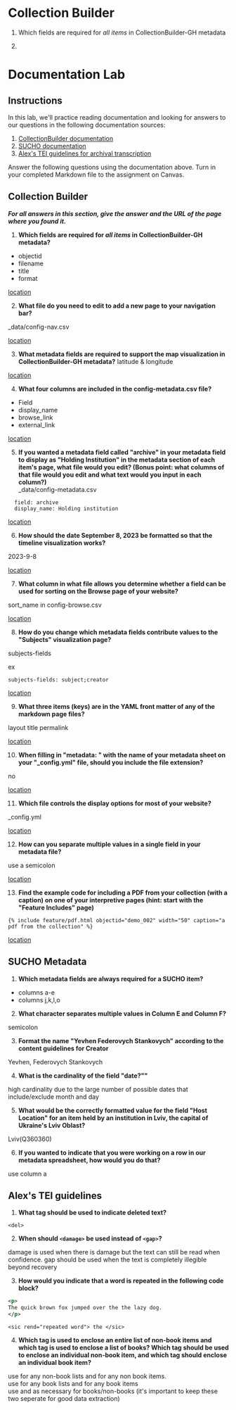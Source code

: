 # Collection Builder
1. Which fields are required for *all items* in CollectionBuilder-GH metadata

2. 

# Documentation Lab
## Instructions
In this lab, we'll practice reading documentation and looking for answers to our questions in the following documentation sources:
1. [CollectionBuilder documentation](https://collectionbuilder.github.io/cb-docs/)
2. [SUCHO documentation](https://wiki.sucho.org/en/tutorials/internet-archive/spreadsheet-metadata-template)
3. [Alex's TEI guidelines for archival transcription](https://alexandraewingate.com/projects/encoding-guidelines-for-initial-archival-tei-transcription/)

Answer the following questions using the documentation above. Turn in your completed Markdown file to the assignment on Canvas.
## Collection Builder
***For all answers in this section, give the answer and the URL of the page where you found it.***

1. **Which fields are required for *all items* in CollectionBuilder-GH metadata?**
* objectid
* filename
* title
* format

[location](https://collectionbuilder.github.io/cb-docs/docs/metadata/gh_metadata/#required-fields-for-collectionbuilder-gh)  

2. **What file do you need to edit to add a new page to your navigation bar?**

_data/config-nav.csv

[location](https://collectionbuilder.github.io/cb-docs/docs/pages/add_page/#add-a-new-page-to-the-nav)  

3. **What metadata fields are required to support the map visualization in CollectionBuilder-GH metadata?**
latitude & longitude
    
[location](https://collectionbuilder.github.io/cb-docs/docs/metadata/cdm_metadata/#fields-required-for-visualizations)  

4. **What four columns are included in the config-metadata.csv file?**
* Field
* display_name
* browse_link
* external_link

[location](https://collectionbuilder.github.io/cb-docs/docs/customization/config-metadata/#metadata--item-page-configuration-config-metadatacsv)  

5. **If you wanted a metadata field called "archive" in your metadata field to display as "Holding Institution" in the metadata section of each item's page, what file would you edit? (Bonus point: what columns of that file would you edit and what text would you input in each column?)**\
_data/config-metadata.csv

~~~ 
  field: archive
  display_name: Holding institution
~~~

[location](https://collectionbuilder.github.io/cb-docs/docs/customization/config-metadata/#metadata--item-page-configuration-config-metadatacsv)  

6. **How should the date September 8, 2023 be formatted so that the timeline visualization works?**

2023-9-8

[location](https://collectionbuilder.github.io/cb-docs/docs/metadata/cdm_metadata/#date)

7. **What column in what file allows you determine whether a field can be used for sorting on the Browse page of your website?**

sort_name in config-browse.csv

[location](https://collectionbuilder.github.io/cb-docs/docs/customization/config-browse/#sort_name)

8. **How do you change which metadata fields contribute values to the "Subjects" visualization page?**

subjects-fields

ex 
~~~
subjects-fields: subject;creator
~~~

[location](https://collectionbuilder.github.io/cb-docs/docs/theme/subjects/#subjects-page)

9. **What three items (keys) are in the YAML front matter of any of the markdown page files?**

layout
title
permalink

[location](https://collectionbuilder.github.io/cb-docs/docs/pages/basics/#yaml-front-matter)

10. **When filling in "metadata: " with the name of your metadata sheet on your "\_config.yml" file, should you include the file extension?**

no

[location](https://collectionbuilder.github.io/cb-docs/docs/walkthroughs/csv-walkthrough/#10-configure-your-site-settings-in-the-_configyml-file)

11. **Which file controls the display options for most of your website?**

_config.yml

[location](https://collectionbuilder.github.io/cb-docs/docs/config/site/#site-settings)

12. **How can you separate multiple values in a single field in your metadata file?**

use a semicolon

[location](https://collectionbuilder.github.io/cb-docs/docs/metadata/formatting/#formatting-your-metadata
)

13. **Find the example code for including a PDF from your collection (with a caption) on one of your interpretive pages (hint: start with the "Feature Includes" page)**

~~~
{% include feature/pdf.html objectid="demo_002" width="50" caption="a pdf from the collection" %}
~~~

[location](https://collectionbuilder.github.io/collectionbuilder-gh/feature_options.html)

## SUCHO Metadata
1. **Which metadata fields are always required for a SUCHO item?**

* columns a-e
* columns j,k,l,o

2. **What character separates multiple values in Column E and Column F?**

semicolon

3. **Format the name "Yevhen Federovych Stankovych" according to the content guidelines for Creator**

Yevhen, Federovych Stankovych

4. **What is the cardinality of the field "date?""**

high cardinality due to the large number of possible dates that include/exclude month and day

5. **What would be the correctly formatted value for the field "Host Location" for an item held by an institution in Lviv, the capital of Ukraine's Lviv Oblast?**

Lviv(Q360360)

6. **If you wanted to indicate that you were working on a row in our metadata spreadsheet, how would you do that?**

use column a


## Alex's TEI guidelines
1. **What tag should be used to indicate deleted text?**

~~~
<del>
~~~

2. **When should `<damage>` be used instead of `<gap>`?**

damage is used when there is damage but the text can still be read when confidence.
gap should be used when the text is completely illegible beyond recovery

3. **How would you indicate that a word is repeated in the following code block?**
```xml
<p>
The quick brown fox jumped over the the lazy dog.
</p>
```
~~~
<sic rend="repeated word"> the </sic>
~~~

4. **Which tag is used to enclose an entire list of non-book items and which tag is used to enclose a list of books? Which tag should be used to enclose an individual non-book item, and which tag should enclose an individual book item?**

use <list> for any non-book lists and <item> for any non book items.\
use <listBibl> for any book lists and <bibl> for any book items\
use <list> and <listBibl> as necessary for books/non-books (it's important to keep these two seperate for good data extraction)